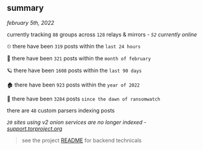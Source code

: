
## summary
_february 5th, 2022_

currently tracking `88` groups across `128` relays & mirrors - _`52` currently online_

⏲ there have been `319` posts within the `last 24 hours`

🦈 there have been `321` posts within the `month of february`

🪐 there have been `1608` posts within the `last 90 days`

🏚 there have been `923` posts within the `year of 2022`

🦕 there have been `3284` posts `since the dawn of ransomwatch`

there are `48` custom parsers indexing posts

_`20` sites using v2 onion services are no longer indexed - [support.torproject.org](https://support.torproject.org/onionservices/v2-deprecation/)_

> see the project [README](https://github.com/thetanz/ransomwatch#ransomwatch--) for backend technicals
